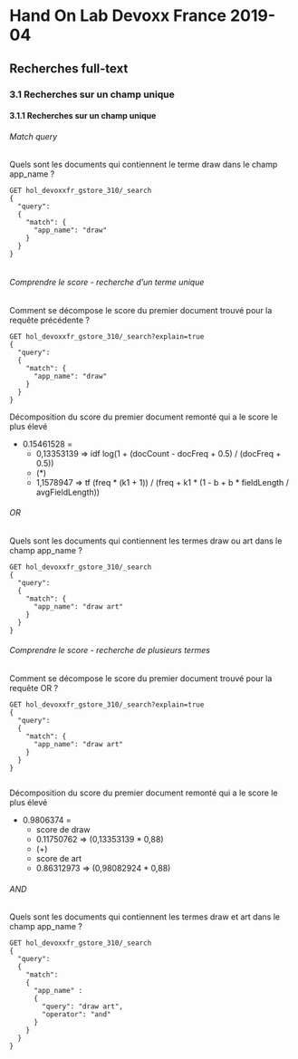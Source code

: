 # Hand On Lab Devoxx France 2019-04
## Recherches full-text
### 3.1 Recherches sur un champ unique
#### 3.1.1 Recherches sur un champ unique


###### Match query
Quels sont les documents qui contiennent le terme draw dans le champ app_name ?
```shell
GET hol_devoxxfr_gstore_310/_search
{
  "query": 
  {
    "match": {
      "app_name": "draw"
    }
  }
}
      
```    


###### Comprendre le score - recherche d’un terme unique
Comment se décompose le score du premier document trouvé pour la requête précédente ?

```shell
GET hol_devoxxfr_gstore_310/_search?explain=true
{
  "query": 
  {
    "match": {
      "app_name": "draw"
    }
  }
}      
```   

Décomposition du score du premier document remonté qui a le score le plus élevé
* 0.15461528 = 
    * 0,13353139 => idf log(1 + (docCount - docFreq + 0.5) / (docFreq + 0.5))
    * (*)
    *  1,1578947 => tf (freq * (k1 + 1)) / (freq + k1 * (1 - b + b * fieldLength / avgFieldLength))


###### OR
Quels sont les documents qui contiennent les termes draw ou art dans le champ app_name ?

```shell
GET hol_devoxxfr_gstore_310/_search
{
  "query": 
  {
    "match": {
      "app_name": "draw art"
    }
  }
}      
```    

###### Comprendre le score - recherche de plusieurs termes
Comment se décompose le score du premier document trouvé pour la requête OR ?

```shell
GET hol_devoxxfr_gstore_310/_search?explain=true
{
  "query": 
  {
    "match": {
      "app_name": "draw art"
    }
  }
}
      
```   

Décomposition du score du premier document remonté qui a le score le plus élevé
* 0.9806374 = 
    * score de draw
    * 0.11750762 => (0,13353139 * 0,88)
    * (+)
    * score de art
    * 0.86312973 => (0,98082924 * 0,88)


###### AND
Quels sont les documents qui contiennent les termes draw et art dans le champ app_name ?

```shell
GET hol_devoxxfr_gstore_310/_search
{
  "query": 
  {
    "match": 
    {
      "app_name" :
      {
        "query": "draw art",
        "operator": "and"
      }
    }
  }
}      
```    
